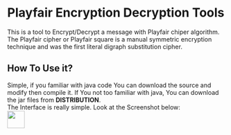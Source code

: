 # Playfair Encryption Decryption Tools
This is a tool to Encrypt/Decrypt a message with Playfair chiper algorithm. The Playfair cipher or Playfair square is a manual symmetric encryption technique and was the first literal digraph substitution cipher.

<h2>How To Use it?</h2>
Simple, if you familiar with java code You can download the source and modify then compile it. If You not too familiar with java, You can download the jar files from <strong>DISTRIBUTION</strong>.<br/>
The Interface is really simple. Look at the Screenshot below:<br/>
<img src="http://cdn.unydevelopernetwork.com/mil-system/playfait/snap_25.png" width="40"/>
